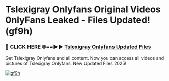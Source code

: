 # Tslexigray Onlyfans Original Videos 0nlyFans Leaked - Files Updated! (gf9h)

<h3>🔴 CLICK HERE 🌐==►► <a href="https://tinyurl.com/ehrbuxhb" rel="nofollow">Tslexigray Onlyfans Updated Files</a></h3>

Get Tslexigray Onlyfans and all content. Now you can access all videos and pictures of Tslexigray Onlyfans. New Updated Files 2025!

[![gf9h](https://i.imgur.com/lVYEuWS.gif)](https://tinyurl.com/ehrbuxhb)
